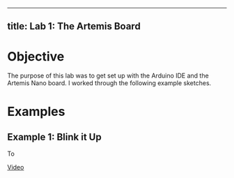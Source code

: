 -----
title: Lab 1: The Artemis Board
-----


# Objective
The purpose of this lab was to get set up with the Arduino IDE and the Artemis Nano board. I worked through the following example sketches.

# Examples

## Example 1: Blink it Up

To


[Video](https://user-images.githubusercontent.com/123790450/216876429-c1f520b4-aeba-459b-be28-132f4c248500.mp4)

